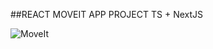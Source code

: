 ##REACT MOVEIT APP PROJECT TS + NextJS

![MoveIt](https://user-images.githubusercontent.com/47016580/111995719-024c2800-8af8-11eb-8ac3-89640005cce2.jpg)
